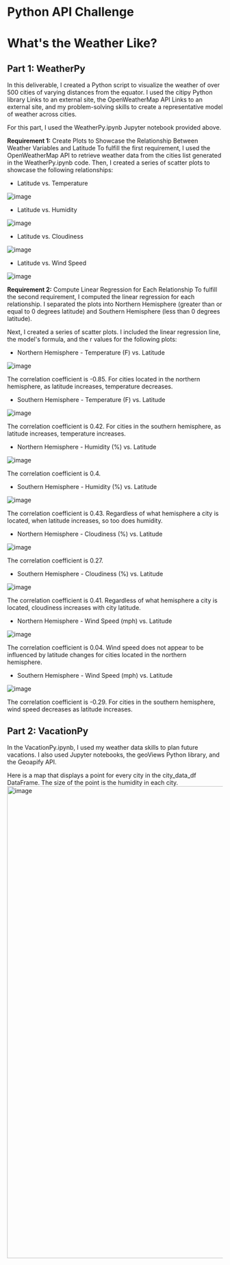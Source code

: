 # Python API Challenge
# What's the Weather Like?

## Part 1: WeatherPy

In this deliverable, I created a Python script to visualize the weather of over 500 cities of varying distances from the equator. I used the citipy Python library Links to an external site, the OpenWeatherMap API Links to an external site, and my problem-solving skills to create a representative model of weather across cities.

For this part, I used the WeatherPy.ipynb Jupyter notebook provided above. 

**Requirement 1:** Create Plots to Showcase the Relationship Between Weather Variables and Latitude
To fulfill the first requirement, I used the OpenWeatherMap API to retrieve weather data from the cities list generated in the WeatherPy.ipynb code. Then, I created a series of scatter plots to showcase the following relationships:

* Latitude vs. Temperature

![image](https://github.com/tmbiro/python-api-challenge/assets/26468137/bcda4229-45c4-4b6b-92e4-ec277f38b099)

* Latitude vs. Humidity

![image](https://github.com/tmbiro/python-api-challenge/assets/26468137/fb28629b-4252-492d-8468-81a2008b460d)

* Latitude vs. Cloudiness

![image](https://github.com/tmbiro/python-api-challenge/assets/26468137/ddee22d7-1972-4010-89d0-af1ec6269802)

* Latitude vs. Wind Speed

![image](https://github.com/tmbiro/python-api-challenge/assets/26468137/79e3b6ea-2bcc-45d3-ae41-b9c0b7832940)


**Requirement 2:** Compute Linear Regression for Each Relationship
To fulfill the second requirement, I computed the linear regression for each relationship. I separated the plots into Northern Hemisphere (greater than or equal to 0 degrees latitude) and Southern Hemisphere (less than 0 degrees latitude). 

Next, I created a series of scatter plots. I included the linear regression line, the model's formula, and the r values for the following plots:

* Northern Hemisphere - Temperature (F) vs. Latitude

![image](https://github.com/tmbiro/python-api-challenge/assets/26468137/0131e327-8b8b-46c7-9fb4-9573c0e67ce8)
  
  The correlation coefficient is -0.85. 
  For cities located in the northern hemisphere, as latitude increases, temperature decreases.

* Southern Hemisphere - Temperature (F) vs. Latitude

![image](https://github.com/tmbiro/python-api-challenge/assets/26468137/891c4f27-90dc-4dcf-bf52-a328fa0df4b2)
  
  The correlation coefficient is 0.42. 
  For cities in the southern hemisphere, as latitude increases, temperature increases.

* Northern Hemisphere - Humidity (%) vs. Latitude

![image](https://github.com/tmbiro/python-api-challenge/assets/26468137/9a451d52-58f2-4cbe-8f15-21f6249199aa)
  
  The correlation coefficient is 0.4. 

* Southern Hemisphere - Humidity (%) vs. Latitude

![image](https://github.com/tmbiro/python-api-challenge/assets/26468137/f4508b3f-9e9f-4565-b91a-730daddec320)
  
  The correlation coefficient is 0.43. 
  Regardless of what hemisphere a city is located, when latitude increases, so too does humidity.

* Northern Hemisphere - Cloudiness (%) vs. Latitude

![image](https://github.com/tmbiro/python-api-challenge/assets/26468137/553bf29d-bbea-4cbb-898c-cc3aecac2838)
  
  The correlation coefficient is 0.27. 

* Southern Hemisphere - Cloudiness (%) vs. Latitude

![image](https://github.com/tmbiro/python-api-challenge/assets/26468137/b5cadccb-11a1-498d-bf14-09b1a4209dfd)
  
  The correlation coefficient is 0.41. 
  Regardless of what hemisphere a city is located, cloudiness increases with city latitude.

* Northern Hemisphere - Wind Speed (mph) vs. Latitude

![image](https://github.com/tmbiro/python-api-challenge/assets/26468137/fbc29834-e202-4f04-a386-f73a2afb0517)

  The correlation coefficient is 0.04. 
  Wind speed does not appear to be influenced by latitude changes for cities located in the northern hemisphere.

* Southern Hemisphere - Wind Speed (mph) vs. Latitude

![image](https://github.com/tmbiro/python-api-challenge/assets/26468137/45037903-75c9-4762-b30b-02435f50135d)
  
  The correlation coefficient is -0.29.
  For cities in the southern hemisphere, wind speed decreases as latitude increases.


## Part 2: VacationPy

In the VacationPy.ipynb, I used my weather data skills to plan future vacations. I also used Jupyter notebooks, the geoViews Python library, and the Geoapify API.

Here is a map that displays a point for every city in the city_data_df DataFrame. The size of the point is the humidity in each city.
<img width="1101" alt="image" src="https://github.com/tmbiro/python-api-challenge/assets/26468137/9995a55f-1dec-400f-9754-46eb38a43108">

